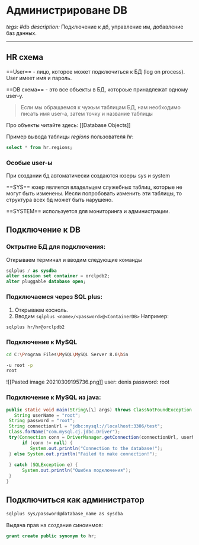 # Администрироване DB
*tegs:* #db
*description:* Подключение к дб, управление им, добавление баз данных.

---
## HR схема
==User== - лицо, которое может подключиться к БД (log on process). User имеет имя и пароль.

==DB схема== - это все объекты в БД, котороые принадлежат одному user-y. 

> Если мы обращаемся к чужым таблицам БД, нам необходимо писать имя user-а, затем точку и название таблицы 

Про объекты читайте здесь: [[Database Objects]]

Пример вывода таблицы *regions* пользователя *hr*:
```sql
select * from hr.regions;
```
### Особые user-ы
При создании бд автоматически создаются юзеры sys и system

==SYS== юзер является владельцем служебных таблиц, которые не могут быть изменены. Иесли попробовать изменить эти таблицы, то структура всех бд может быть нарушено.

==SYSTEM== используется для мониторинга и администрации.



## Подключение к DB

### Октрытие БД для подключения:
Открываем терминал и вводим следующие команды
```sql
sqlplus / as sysdba
alter session set container = orclpdb2;
alter pluggable database open;
```

### Подключаемся через SQL plus:
1. Открываем косноль.
2. Вводим `sqlplus <name>/<password>@<ContainerDB>`
Например: 
```bash
sqlplus hr/hr@orclpdb2
```

### Подключение к MySQL
```bash
cd C:\Program Files\MySQL\MySQL Server 8.0\bin

-u root -p
root
```


![[Pasted image 20210309195736.png]]
user: denis
password: root

### Подключение к MySQL из java:
```java
public static void main(String\[\] args) throws ClassNotFoundException {  
   String userName = "root";  
 String password = "root";  
 String connectionUrl = "jdbc:mysql://localhost:3306/test";  
 Class.forName("com.mysql.cj.jdbc.Driver");  
 try(Connection conn = DriverManager.getConnection(connectionUrl, userName, password)) {  
      if (conn != null) {  
         System.out.println("Connection to the database!");  
 } else System.out.println("Failed to make connection!");  
  
 } catch (SQLException e) {  
      System.out.println("Ошибка подключения");  
 }  
}
```

## Подключиться как администратор
```bash
sqlplus sys/password@database_name as sysdba
```

Выдача прав на создание синоинмов:
```sql
grant create public synonym to hr;
```